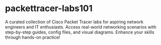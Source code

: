 # packettracer-labs101
A curated collection of Cisco Packet Tracer labs for aspiring network engineers and IT enthusiasts. Access real-world networking scenarios with step-by-step guides, config files, and visual diagrams. Enhance your skills through hands-on practice!
